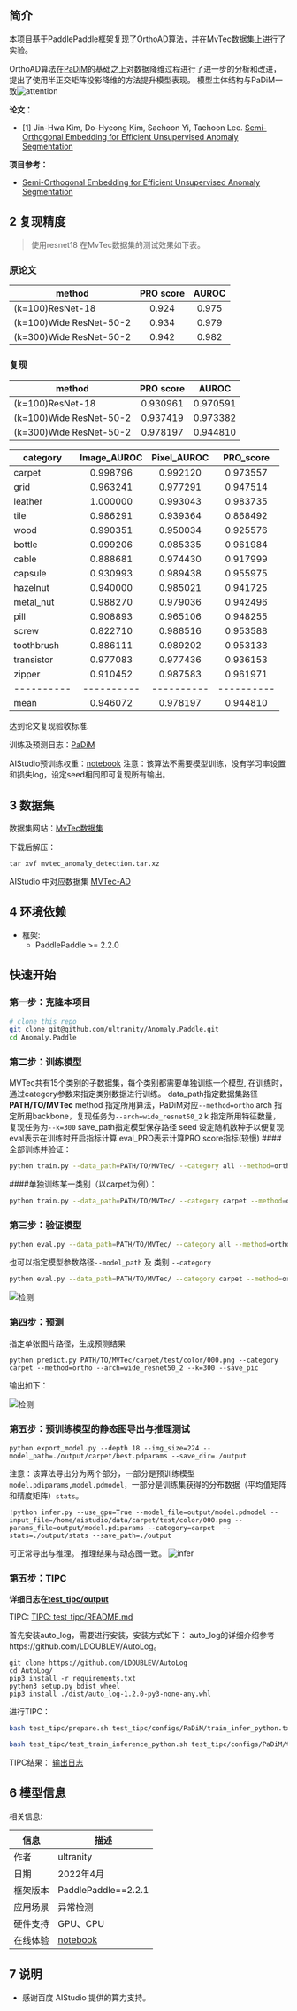 ## 简介
本项目基于PaddlePaddle框架复现了OrthoAD算法，并在MvTec数据集上进行了实验。

OrthoAD算法在[PaDiM](PaDiM.md)的基础之上对数据降维过程进行了进一步的分析和改进，提出了使用半正交矩阵投影降维的方法提升模型表现。
模型主体结构与PaDiM一致![attention](assets/PaDiM_arch.png)

**论文：**
- [1]  Jin-Hwa Kim, Do-Hyeong Kim, Saehoon Yi, Taehoon Lee. [Semi-Orthogonal Embedding for Efficient Unsupervised Anomaly Segmentation](https://arxiv.org/abs/2105.14737)

**项目参考：**
- [Semi-Orthogonal Embedding for Efficient Unsupervised Anomaly Segmentation](https://github.com/jnhwkim/orthoad)

## 2 复现精度
>使用resnet18 在MvTec数据集的测试效果如下表。
### 原论文
|     method     |PRO score|AUROC|
| -------------- | :---: | :----: |
|(k=100)ResNet-18       |0.924|0.975|
|(k=100)Wide ResNet-50-2|0.934|0.979|
|(k=300)Wide ResNet-50-2|0.942|0.982|

### 复现
|     method     |PRO score|AUROC|
| -------------- | :---: | :----: |
|(k=100)ResNet-18       |0.930961|0.970591|
|(k=100)Wide ResNet-50-2|0.937419|0.973382|
|(k=300)Wide ResNet-50-2|0.978197|0.944810|

| category   |Image_AUROC|Pixel_AUROC|PRO_score|
| -------------- | :---: | :----: | :----: |
| carpet     | 0.998796 | 0.992120 | 0.973557|
| grid       | 0.963241 | 0.977291 | 0.947514|
| leather    | 1.000000 | 0.993043 | 0.983735|
| tile       | 0.986291 | 0.939364 | 0.868492|
| wood       | 0.990351 | 0.950034 | 0.925576|
| bottle     | 0.999206 | 0.985335 | 0.961984|
| cable      | 0.888681 | 0.974430 | 0.917999|
| capsule    | 0.930993 | 0.989438 | 0.955975|
| hazelnut   | 0.940000 | 0.985021 | 0.941725|
| metal_nut  | 0.988270 | 0.979036 | 0.942496|
| pill       | 0.908893 | 0.965106 | 0.948255|
| screw      | 0.822710 | 0.988516 | 0.953588|
| toothbrush | 0.886111 | 0.989202 | 0.953133|
| transistor | 0.977083 | 0.977436 | 0.936153|
| zipper     | 0.910452 | 0.987583 | 0.961971|
| ---------- |----------|----------|----------|
| mean       | 0.946072 | 0.978197 | 0.944810 |


达到论文复现验收标准.

训练及预测日志：[PaDiM](./logs/OrthoAD.log)

AIStudio预训练权重：[notebook](https://aistudio.baidu.com/aistudio/projectdetail/3824965)
注意：该算法不需要模型训练，没有学习率设置和损失log，设定seed相同即可复现所有输出。

## 3 数据集
数据集网站：[MvTec数据集](https://www.mvtec.com/company/research/datasets/mvtec-ad/)

下载后解压：
```shell
tar xvf mvtec_anomaly_detection.tar.xz
```
AIStudio 中对应数据集 [MVTec-AD](https://aistudio.baidu.com/aistudio/datasetdetail/116034)

## 4 环境依赖
- 框架:
    - PaddlePaddle >= 2.2.0

## 快速开始

### 第一步：克隆本项目
```bash
# clone this repo
git clone git@github.com/ultranity/Anomaly.Paddle.git
cd Anomaly.Paddle
```

### 第二步：训练模型
MVTec共有15个类别的子数据集，每个类别都需要单独训练一个模型, 在训练时，通过category参数来指定类别数据进行训练。
data_path指定数据集路径**PATH/TO/MVTec**
method 指定所用算法，PaDiM对应`--method=ortho`
arch 指定所用backbone，复现任务为`--arch=wide_resnet50_2`
k 指定所用特征数量，复现任务为`--k=300`
save_path指定模型保存路径
seed 设定随机数种子以便复现
eval表示在训练时开启指标计算
eval_PRO表示计算PRO score指标(较慢)
####全部训练并验证：
```bash
python train.py --data_path=PATH/TO/MVTec/ --category all --method=ortho --arch=wide_resnet50_2 --k=300 --eval  --eval_PRO
```

####单独训练某一类别（以carpet为例）：
```bash
python train.py --data_path=PATH/TO/MVTec/ --category carpet --method=ortho --arch=wide_resnet50_2 --k=300 --eval  --eval_PRO
```

### 第三步：验证模型
```bash
python eval.py --data_path=PATH/TO/MVTec/ --category all --method=ortho --arch=wide_resnet50_2 --k=300 --save_pic  --eval_PRO
```
也可以指定模型参数路径`--model_path` 及 类别 `--category`
```bash
python eval.py --data_path=PATH/TO/MVTec/ --category carpet --method=ortho --arch=wide_resnet50_2 --k=300 --save_pic  --eval_PRO
```

![检测](assets/carpet_val.png)

### 第四步：预测
指定单张图片路径，生成预测结果
```shell
python predict.py PATH/TO/MVTec/carpet/test/color/000.png --category carpet --method=ortho --arch=wide_resnet50_2 --k=300 --save_pic
```

输出如下：

![检测](assets/carpet_predict.png)

### 第五步：预训练模型的静态图导出与推理测试

```shell
python export_model.py --depth 18 --img_size=224 --model_path=./output/carpet/best.pdparams --save_dir=./output
```
注意：该算法导出分为两个部分，一部分是预训练模型`model.pdiparams,model.pdmodel`，一部分是训练集获得的分布数据（平均值矩阵和精度矩阵）`stats`。

```shell
!python infer.py --use_gpu=True --model_file=output/model.pdmodel --input_file=/home/aistudio/data/carpet/test/color/000.png --params_file=output/model.pdiparams --category=carpet  --stats=./output/stats --save_path=./output
```
可正常导出与推理。
推理结果与动态图一致。
![infer](assets/carpet_infer.png)

### 第五步：TIPC

**详细日志在[test_tipc/output](test_tipc/output/PaDiM)**

TIPC: [TIPC: test_tipc/README.md](test_tipc/README.md)

首先安装auto_log，需要进行安装，安装方式如下：
auto_log的详细介绍参考https://github.com/LDOUBLEV/AutoLog。
```shell
git clone https://github.com/LDOUBLEV/AutoLog
cd AutoLog/
pip3 install -r requirements.txt
python3 setup.py bdist_wheel
pip3 install ./dist/auto_log-1.2.0-py3-none-any.whl
```
进行TIPC：
```bash
bash test_tipc/prepare.sh test_tipc/configs/PaDiM/train_infer_python.txt 'lite_train_lite_infer'

bash test_tipc/test_train_inference_python.sh test_tipc/configs/PaDiM/train_infer_python.txt 'lite_train_lite_infer'
```
TIPC结果：
[输出日志](test_tipc/output/OrthoAD.log)

## 6 模型信息

相关信息:

| 信息 | 描述 |
| --- | --- |
| 作者 | ultranity|
| 日期 | 2022年4月 |
| 框架版本 | PaddlePaddle==2.2.1 |
| 应用场景 | 异常检测 |
| 硬件支持 | GPU、CPU |
| 在线体验 | [notebook](https://aistudio.baidu.com/aistudio/projectdetail/3824965)|

## 7 说明

- 感谢百度 AIStudio 提供的算力支持。
